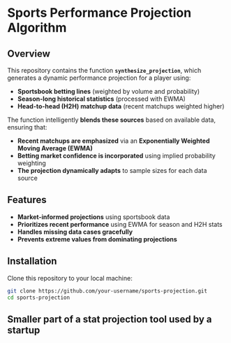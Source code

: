 # Sports Performance Projection Algorithm

## Overview
This repository contains the function **`synthesize_projection`**, which generates a dynamic performance projection for a player using:

- **Sportsbook betting lines** (weighted by volume and probability)
- **Season-long historical statistics** (processed with EWMA)
- **Head-to-head (H2H) matchup data** (recent matchups weighted higher)

The function intelligently **blends these sources** based on available data, ensuring that:
- **Recent matchups are emphasized** via an **Exponentially Weighted Moving Average (EWMA)**
- **Betting market confidence is incorporated** using implied probability weighting
- **The projection dynamically adapts** to sample sizes for each data source

## Features
- **Market-informed projections** using sportsbook data  
- **Prioritizes recent performance** using EWMA for season and H2H stats  
- **Handles missing data cases gracefully**  
- **Prevents extreme values from dominating projections**  

## Installation
Clone this repository to your local machine:
```sh
git clone https://github.com/your-username/sports-projection.git
cd sports-projection
```
## Smaller part of a stat projection tool used by a startup
